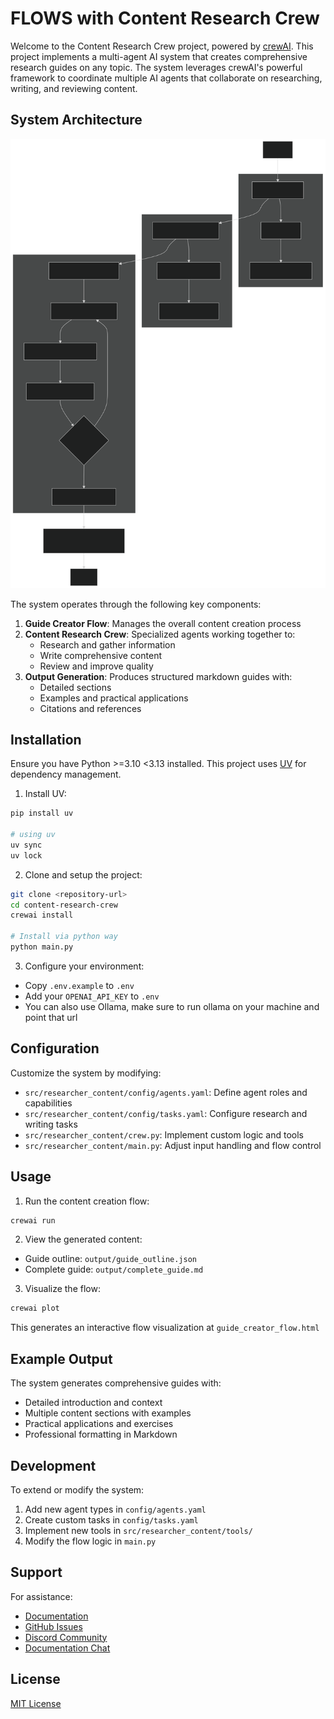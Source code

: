 # FLOWS with Content Research Crew

Welcome to the Content Research Crew project, powered by [crewAI](https://crewai.com). This project implements a multi-agent AI system that creates comprehensive research guides on any topic. The system leverages crewAI's powerful framework to coordinate multiple AI agents that collaborate on researching, writing, and reviewing content.

## System Architecture

![Flow Diagram](flow_diagram.svg)

The system operates through the following key components:

1. **Guide Creator Flow**: Manages the overall content creation process
2. **Content Research Crew**: Specialized agents working together to:
   - Research and gather information
   - Write comprehensive content
   - Review and improve quality
3. **Output Generation**: Produces structured markdown guides with:
   - Detailed sections
   - Examples and practical applications
   - Citations and references

## Installation

Ensure you have Python >=3.10 <3.13 installed. This project uses [UV](https://docs.astral.sh/uv/) for dependency management.

1. Install UV:
```bash
pip install uv

# using uv 
uv sync
uv lock
```

2. Clone and setup the project:
```bash
git clone <repository-url>
cd content-research-crew
crewai install

# Install via python way 
python main.py
```

3. Configure your environment:
- Copy `.env.example` to `.env`
- Add your `OPENAI_API_KEY` to `.env`
- You can also use Ollama, make sure to run ollama on your machine and point that url 

## Configuration

Customize the system by modifying:

- `src/researcher_content/config/agents.yaml`: Define agent roles and capabilities
- `src/researcher_content/config/tasks.yaml`: Configure research and writing tasks
- `src/researcher_content/crew.py`: Implement custom logic and tools
- `src/researcher_content/main.py`: Adjust input handling and flow control

## Usage

1. Run the content creation flow:
```bash
crewai run
```

2. View the generated content:
- Guide outline: `output/guide_outline.json`
- Complete guide: `output/complete_guide.md`

3. Visualize the flow:
```bash
crewai plot
```
This generates an interactive flow visualization at `guide_creator_flow.html`

## Example Output

The system generates comprehensive guides with:
- Detailed introduction and context
- Multiple content sections with examples
- Practical applications and exercises
- Professional formatting in Markdown

## Development

To extend or modify the system:

1. Add new agent types in `config/agents.yaml`
2. Create custom tasks in `config/tasks.yaml`
3. Implement new tools in `src/researcher_content/tools/`
4. Modify the flow logic in `main.py`

## Support

For assistance:
- [Documentation](https://docs.crewai.com)
- [GitHub Issues](https://github.com/joaomdmoura/crewai/issues)
- [Discord Community](https://discord.com/invite/X4JWnZnxPb)
- [Documentation Chat](https://chatg.pt/DWjSBZn)

## License

[MIT License](LICENSE)
